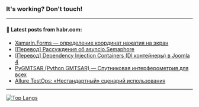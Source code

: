 ### It's working? Don't touch!

---
<!--
#### 🛠️ Technical stack:

![C++](https://img.shields.io/badge/C++-informational?logo=c%2B%2B&style=flat&logoColor=white&color=9C033A)
![Java](https://img.shields.io/badge/Java-informational?logo=java&style=flat&logoColor=white&color=007396)
![Kotlin](https://img.shields.io/badge/Kotlin-informational?logo=Kotlin&style=flat&logoColor=white&color=0095D5)
![JS](https://img.shields.io/badge/JS-informational?logo=javaScript&style=flat&logoColor=black&color=F7Df1E) <br>
![HTML5](https://img.shields.io/badge/HTML5-informational?logo=html5&style=flat&logoColor=white&color=E34F26)
![CSS3](https://img.shields.io/badge/CSS3-informational?logo=css3&style=flat&logoColor=white&color=157286)
![Sass](https://img.shields.io/badge/Saas-informational?logo=sass&style=flat&logoColor=white&color=hotpink)
![PHP](https://img.shields.io/badge/PHP-informational?logo=php&style=flat&logoColor=white&color=777BB4) <br>
![WebPAck](https://img.shields.io/badge/WebPack-informational?logo=webPack&style=flat&logoColor=white&color=FF6F00)
![Bootstrap](https://img.shields.io/badge/Bootstrap-informational?logo=Bootstrap&style=flat&logoColor=white&color=7952B3)
![MySQL](https://img.shields.io/badge/MySQL-informational?logo=MySQL&style=flat&logoColor=white&color=00f) <br>
![NodeJS](https://img.shields.io/badge/NodeJS-informational?logo=node.js&style=flat&logoColor=white&color=43853D)
![Spring](https://img.shields.io/badge/Spring-informational?logo=Spring&style=flat&logoColor=white&color=0A9EDC)
![Angular](https://img.shields.io/badge/Vue-informational?logo=vue.js&style=flat&logoColor=white&color=red)
![Git](https://img.shields.io/badge/Git-informational?logo=git&style=flat&logoColor=white&color=darkorange)

___
-->

#### 💬 Latest posts from habr.com:

<!-- BLOG-POST-LIST:START -->
- [Xamarin.Forms — определение координат нажатия на экран](https://habr.com/ru/post/692308/?utm_source=habrahabr&utm_medium=rss&utm_campaign=692308)
- [[Перевод] Рассуждения об asyncio.Semaphore](https://habr.com/ru/post/692292/?utm_source=habrahabr&utm_medium=rss&utm_campaign=692292)
- [[Перевод] Dependency Injection Containers &lpar;DI контейнеры&rpar; в Joomla 4](https://habr.com/ru/post/692342/?utm_source=habrahabr&utm_medium=rss&utm_campaign=692342)
- [PyGMTSAR &lpar;Python GMTSAR&rpar; — Спутниковая интерферометрия для всех](https://habr.com/ru/post/692334/?utm_source=habrahabr&utm_medium=rss&utm_campaign=692334)
- [Allure TestOps: «Нестандартный» сценарий использования](https://habr.com/ru/post/691660/?utm_source=habrahabr&utm_medium=rss&utm_campaign=691660)
<!-- BLOG-POST-LIST:END -->

---

[![Top Langs](https://github-readme-stats.vercel.app/api/top-langs/?username=zloylis&layout=compact&hide_border=true&theme=dracula)](https://github.com/zloylis)
